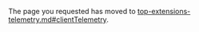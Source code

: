 
The page you requested has moved to [top-extensions-telemetry.md#clientTelemetry](top-extensions-telemetry.md#clientTelemetry).

